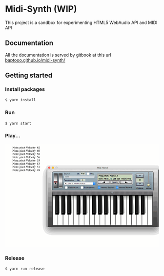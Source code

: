 # Midi-Synth (WIP)

This project is a sandbox for experimenting HTML5 WebAudio API and MIDI API

## Documentation

All the documentation is served by gitbook at this url [baptooo.github.io/midi-synth/](https://baptooo.github.io/midi-synth/)

## Getting started

### Install packages

```sh
$ yarn install
```

### Run

```sh
$ yarn start
```

### Play...

![midi-synth](midi-synth.gif)

### Release

```sh
$ yarn run release
```